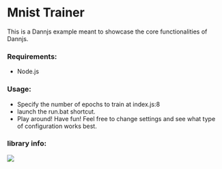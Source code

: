 # Mnist Trainer

   This is a Dannjs example meant to showcase the core functionalities of Dannjs.

### Requirements:
* Node.js

### Usage:
* Specify the number of epochs to train at index.js:8
* launch the run.bat shortcut.
* Play around! Have fun! Feel free to change settings and see what type of configuration works best.

### library info:

<a href="https://dannjs.org"><img src="https://img.shields.io/badge/Dannjs-website-10?color=orange&style=%22flat%22"/></a>

